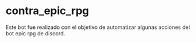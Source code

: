 # contra_epic_rpg
Este bot fue realizado con el objetivo de automatizar algunas acciones del bot epic rpg de discord.
